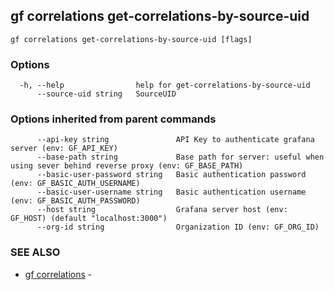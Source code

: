 ## gf correlations get-correlations-by-source-uid



```
gf correlations get-correlations-by-source-uid [flags]
```

### Options

```
  -h, --help                help for get-correlations-by-source-uid
      --source-uid string   SourceUID
```

### Options inherited from parent commands

```
      --api-key string               API Key to authenticate grafana server (env: GF_API_KEY)
      --base-path string             Base path for server: useful when using sever behind reverse proxy (env: GF_BASE_PATH)
      --basic-user-password string   Basic authentication password (env: GF_BASIC_AUTH_USERNAME)
      --basic-user-username string   Basic authentication username (env: GF_BASIC_AUTH_PASSWORD)
      --host string                  Grafana server host (env: GF_HOST) (default "localhost:3000")
      --org-id string                Organization ID (env: GF_ORG_ID)
```

### SEE ALSO

* [gf correlations](gf_correlations.md)	 - 

